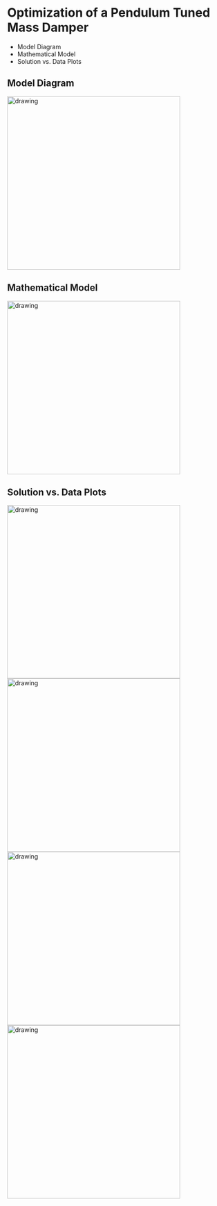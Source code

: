 # Optimization of a Pendulum Tuned Mass Damper
- Model Diagram
- Mathematical Model
- Solution vs. Data Plots

## Model Diagram
<img src="https://github.com/zhihanyang2022/pendulum-tuned-mass-damper/blob/master/model.png" alt="drawing" width="400"/>

## Mathematical Model
<img src="https://github.com/zhihanyang2022/pendulum-tuned-mass-damper/blob/master/main_equations.png" alt="drawing" width="400"/>

## Solution vs. Data Plots
<img src="https://github.com/zhihanyang2022/pendulum-tuned-mass-damper/blob/master/graph_1.png" alt="drawing" width="400"/>
<img src="https://github.com/zhihanyang2022/pendulum-tuned-mass-damper/blob/master/graph_2.png" alt="drawing" width="400"/>
<img src="https://github.com/zhihanyang2022/pendulum-tuned-mass-damper/blob/master/graph_3.png" alt="drawing" width="400"/>
<img src="https://github.com/zhihanyang2022/pendulum-tuned-mass-damper/blob/master/graph_4.png" alt="drawing" width="400"/>
